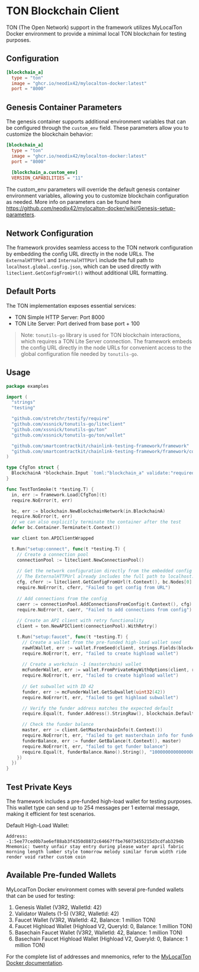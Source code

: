 # TON Blockchain Client

TON (The Open Network) support in the framework utilizes MyLocalTon Docker environment to provide a minimal local TON blockchain for testing purposes.

## Configuration

```toml
[blockchain_a]
  type = "ton"
  image = "ghcr.io/neodix42/mylocalton-docker:latest"
  port = "8000"
```

## Genesis Container Parameters

The genesis container supports additional environment variables that can be configured through the `custom_env` field. These parameters allow you to customize the blockchain behavior:

```toml
[blockchain_a]
  type = "ton"
  image = "ghcr.io/neodix42/mylocalton-docker:latest"
  port = "8000"
  
  [blockchain_a.custom_env]
  VERSION_CAPABILITIES = "11"
```

The custom_env parameters will override the default genesis container environment variables, allowing you to customize blockchain configuration as needed.
More info on parameters can be found here <https://github.com/neodix42/mylocalton-docker/wiki/Genesis-setup-parameters>.

## Network Configuration

The framework provides seamless access to the TON network configuration by embedding the config URL directly in the node URLs. The `ExternalHTTPUrl` and `InternalHTTPUrl` include the full path to `localhost.global.config.json`, which can be used directly with `liteclient.GetConfigFromUrl()` without additional URL formatting.

## Default Ports

The TON implementation exposes essential services:

* TON Simple HTTP Server: Port 8000
* TON Lite Server: Port derived from base port + 100

> Note: `tonutils-go` library is used for TON blockchain interactions, which requires a TON Lite Server connection. The framework embeds the config URL directly in the node URLs for convenient access to the global configuration file needed by `tonutils-go`.

## Usage

```go
package examples

import (
  "strings"
  "testing"

  "github.com/stretchr/testify/require"
  "github.com/xssnick/tonutils-go/liteclient"
  "github.com/xssnick/tonutils-go/ton"
  "github.com/xssnick/tonutils-go/ton/wallet"

  "github.com/smartcontractkit/chainlink-testing-framework/framework"
  "github.com/smartcontractkit/chainlink-testing-framework/framework/components/blockchain"
)

type CfgTon struct {
  BlockchainA *blockchain.Input `toml:"blockchain_a" validate:"required"`
}

func TestTonSmoke(t *testing.T) {
  in, err := framework.Load[CfgTon](t)
  require.NoError(t, err)

  bc, err := blockchain.NewBlockchainNetwork(in.BlockchainA)
  require.NoError(t, err)
  // we can also explicitly terminate the container after the test
  defer bc.Container.Terminate(t.Context())

  var client ton.APIClientWrapped

  t.Run("setup:connect", func(t *testing.T) {
    // Create a connection pool
    connectionPool := liteclient.NewConnectionPool()
    
    // Get the network configuration directly from the embedded config URL
    // The ExternalHTTPUrl already includes the full path to localhost.global.config.json
    cfg, cferr := liteclient.GetConfigFromUrl(t.Context(), bc.Nodes[0].ExternalHTTPUrl)
    require.NoError(t, cferr, "Failed to get config from URL")
    
    // Add connections from the config
    caerr := connectionPool.AddConnectionsFromConfig(t.Context(), cfg)
    require.NoError(t, caerr, "Failed to add connections from config")
    
    // Create an API client with retry functionality
    client = ton.NewAPIClient(connectionPool).WithRetry()

    t.Run("setup:faucet", func(t *testing.T) {
      // Create a wallet from the pre-funded high-load wallet seed
      rawHlWallet, err := wallet.FromSeed(client, strings.Fields(blockchain.DefaultTonHlWalletMnemonic), wallet.HighloadV2Verified)
      require.NoError(t, err, "failed to create highload wallet")
   
      // Create a workchain -1 (masterchain) wallet
      mcFunderWallet, err := wallet.FromPrivateKeyWithOptions(client, rawHlWallet.PrivateKey(), wallet.HighloadV2Verified, wallet.WithWorkchain(-1))
      require.NoError(t, err, "failed to create highload wallet")
   
      // Get subwallet with ID 42
      funder, err := mcFunderWallet.GetSubwallet(uint32(42))
      require.NoError(t, err, "failed to get highload subwallet")

      // Verify the funder address matches the expected default
      require.Equal(t, funder.Address().StringRaw(), blockchain.DefaultTonHlWalletAddress, "funder address mismatch")

      // Check the funder balance
      master, err := client.GetMasterchainInfo(t.Context())
      require.NoError(t, err, "failed to get masterchain info for funder balance check")
      funderBalance, err := funder.GetBalance(t.Context(), master)
      require.NoError(t, err, "failed to get funder balance")
      require.Equal(t, funderBalance.Nano().String(), "1000000000000000", "funder balance mismatch")
    })
  })
}
```

## Test Private Keys

The framework includes a pre-funded high-load wallet for testing purposes. This wallet type can send up to 254 messages per 1 external message, making it efficient for test scenarios.

Default High-Load Wallet:

```shell
Address: -1:5ee77ced0b7ae6ef88ab3f4350d8872c64667ffbe76073455215d3cdfab3294b
Mnemonic: twenty unfair stay entry during please water april fabric morning length lumber style tomorrow melody similar forum width ride render void rather custom coin
```

## Available Pre-funded Wallets

MyLocalTon Docker environment comes with several pre-funded wallets that can be used for testing:

1. Genesis Wallet (V3R2, WalletId: 42)
2. Validator Wallets (1-5) (V3R2, WalletId: 42)
3. Faucet Wallet (V3R2, WalletId: 42, Balance: 1 million TON)
4. Faucet Highload Wallet (Highload V2, QueryId: 0, Balance: 1 million TON)
5. Basechain Faucet Wallet (V3R2, WalletId: 42, Balance: 1 million TON)
6. Basechain Faucet Highload Wallet (Highload V2, QueryId: 0, Balance: 1 million TON)

For the complete list of addresses and mnemonics, refer to the [MyLocalTon Docker documentation](https://github.com/neodix42/mylocalton-docker).
